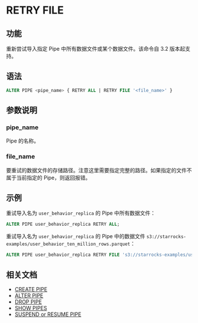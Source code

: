 # RETRY FILE

## 功能

重新尝试导入指定 Pipe 中所有数据文件或某个数据文件。该命令自 3.2 版本起支持。

## 语法

```SQL
ALTER PIPE <pipe_name> { RETRY ALL | RETRY FILE '<file_name>' }
```

## 参数说明

### pipe_name

Pipe 的名称。

### file_name

要重试的数据文件的存储路径。注意这里需要指定完整的路径。如果指定的文件不属于当前指定的 Pipe，则返回报错。

## 示例

重试导入名为 `user_behavior_replica` 的 Pipe 中所有数据文件：

```SQL
ALTER PIPE user_behavior_replica RETRY ALL;
```

重试导入名为 `user_behavior_replica` 的 Pipe 中的数据文件 `s3://starrocks-examples/user_behavior_ten_million_rows.parquet`：

```SQL
ALTER PIPE user_behavior_replica RETRY FILE 's3://starrocks-examples/user_behavior_ten_million_rows.parquet';
```

## 相关文档

- [CREATE PIPE](CREATE_PIPE.md)
- [ALTER PIPE](ALTER_PIPE.md)
- [DROP PIPE](DROP_PIPE.md)
- [SHOW PIPES](SHOW_PIPES.md)
- [SUSPEND or RESUME PIPE](SUSPEND_or_RESUME_PIPE.md)
